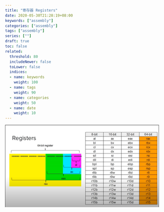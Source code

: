```yaml
---
title: "寄存器 Registers"
date: 2020-05-30T21:28:19+08:00
keywords: ["assembly"]
categories: ["assembly"]
tags: ["assembly"]
series: [""]
draft: true
toc: false
related:
  threshold: 80
  includeNewer: false
  toLower: false
  indices:
  - name: keywords
    weight: 100
  - name: tags
    weight: 90
  - name: categories
    weight: 50
  - name: date
    weight: 10
---
```


![/image/assembly-language-registers.png](/image/assembly-language-registers.png)